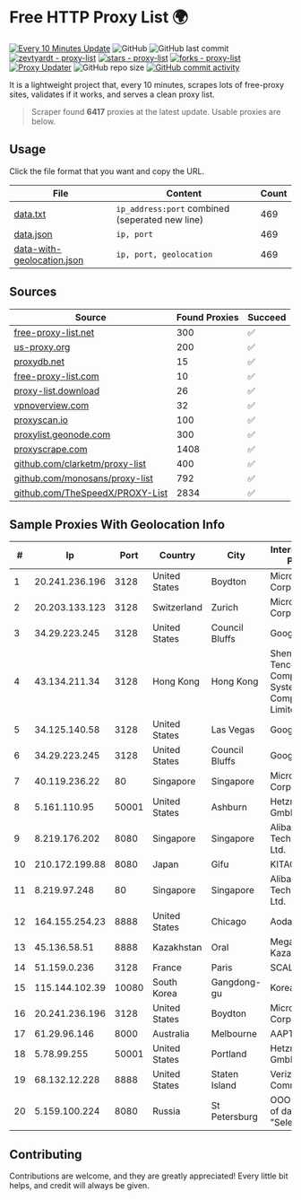 
# Free HTTP Proxy List 🌍

[![Every 10 Minutes Update](https://github.com/mertguvencli/http-proxy-list/actions/workflows/main.yml/badge.svg?branch=main)](https://github.com/mertguvencli/http-proxy-list/actions/workflows/main.yml)
![GitHub](https://img.shields.io/github/license/mertguvencli/http-proxy-list)
![GitHub last commit](https://img.shields.io/github/last-commit/mertguvencli/http-proxy-list)
[![zevtyardt - proxy-list](https://img.shields.io/static/v1?label=zevtyardt&message=proxy-list&color=blue&logo=github)](https://github.com/zevtyardt/proxy-list "Go to GitHub repo")
[![stars - proxy-list](https://img.shields.io/github/stars/zevtyardt/proxy-list?style=social)](https://github.com/zevtyardt/proxy-list)
[![forks - proxy-list](https://img.shields.io/github/forks/zevtyardt/proxy-list?style=social)](https://github.com/zevtyardt/proxy-list)
[![Proxy Updater](https://github.com/zevtyardt/proxy-list/workflows/Proxy%20Updater/badge.svg)](https://github.com/zevtyardt/proxy-list/actions?query=workflow:"Proxy+Updater")
![GitHub repo size](https://img.shields.io/github/repo-size/zevtyardt/proxy-list)
[![GitHub commit activity](https://img.shields.io/github/commit-activity/m/zevtyardt/proxy-list?logo=commits)](https://github.com/zevtyardt/proxy-list/commits/main)

It is a lightweight project that, every 10 minutes, scrapes lots of free-proxy sites, validates if it works, and serves a clean proxy list.

> Scraper found **6417** proxies at the latest update. Usable proxies are below.

## Usage

Click the file format that you want and copy the URL.

|File|Content|Count|
|----|-------|-----|
|[data.txt](https://raw.githubusercontent.com/mertguvencli/http-proxy-list/main/proxy-list/data.txt)|`ip_address:port` combined (seperated new line)|469|
|[data.json](https://raw.githubusercontent.com/mertguvencli/http-proxy-list/main/proxy-list/data.json)|`ip, port`|469|
|[data-with-geolocation.json](https://raw.githubusercontent.com/mertguvencli/http-proxy-list/main/proxy-list/data-with-geolocation.json)|`ip, port, geolocation`|469|

## Sources

|Source|Found Proxies|Succeed|
|------|-------------|-------|
|[free-proxy-list.net](https://free-proxy-list.net)|300|✅|
|[us-proxy.org](https://www.us-proxy.org)|200|✅|
|[proxydb.net](http://proxydb.net)|15|✅|
|[free-proxy-list.com](https://free-proxy-list.com/?page=&port=&type%5B%5D=http&type%5B%5D=https&up_time=0&search=Search)|10|✅|
|[proxy-list.download](https://www.proxy-list.download/HTTP)|26|✅|
|[vpnoverview.com](https://vpnoverview.com/privacy/anonymous-browsing/free-proxy-servers)|32|✅|
|[proxyscan.io](https://www.proxyscan.io)|100|✅|
|[proxylist.geonode.com](https://proxylist.geonode.com/api/proxy-list?limit=300&page=1&sort_by=lastChecked&sort_type=desc&protocols=http,https)|300|✅|
|[proxyscrape.com](https://api.proxyscrape.com/v2/?request=displayproxies&protocol=http&timeout=10000&country=all&ssl=all&anonymity=all)|1408|✅|
|[github.com/clarketm/proxy-list](https://raw.githubusercontent.com/clarketm/proxy-list/master/proxy-list-raw.txt)|400|✅|
|[github.com/monosans/proxy-list](https://raw.githubusercontent.com/monosans/proxy-list/main/proxies/http.txt)|792|✅|
|[github.com/TheSpeedX/PROXY-List](https://raw.githubusercontent.com/TheSpeedX/PROXY-List/master/http.txt)|2834|✅|


## Sample Proxies With Geolocation Info

|#|Ip|Port|Country|City|Internet Service Provider|
|-|--|----|-------|----|-------------------------|
|1|20.241.236.196|3128|United States|Boydton|Microsoft Corporation|
|2|20.203.133.123|3128|Switzerland|Zurich|Microsoft Corporation|
|3|34.29.223.245|3128|United States|Council Bluffs|Google LLC|
|4|43.134.211.34|3128|Hong Kong|Hong Kong|Shenzhen Tencent Computer Systems Company Limited|
|5|34.125.140.58|3128|United States|Las Vegas|Google LLC|
|6|34.29.223.245|3128|United States|Council Bluffs|Google LLC|
|7|40.119.236.22|80|Singapore|Singapore|Microsoft Corporation|
|8|5.161.110.95|50001|United States|Ashburn|Hetzner Online GmbH|
|9|8.219.176.202|8080|Singapore|Singapore|Alibaba (US) Technology Co., Ltd.|
|10|210.172.199.88|8080|Japan|Gifu|KITAGATA|
|11|8.219.97.248|80|Singapore|Singapore|Alibaba (US) Technology Co., Ltd.|
|12|164.155.254.23|8888|United States|Chicago|Aodao Inc|
|13|45.136.58.51|8888|Kazakhstan|Oral|Megahost Kazakhstan TOO|
|14|51.159.0.236|3128|France|Paris|SCALEWAY|
|15|115.144.102.39|10080|South Korea|Gangdong-gu|Korea Telecom|
|16|20.241.236.196|3128|United States|Boydton|Microsoft Corporation|
|17|61.29.96.146|8000|Australia|Melbourne|AAPT Limited|
|18|5.78.99.255|50001|United States|Portland|Hetzner Online GmbH|
|19|68.132.12.228|8888|United States|Staten Island|Verizon Communications|
|20|5.159.100.224|8080|Russia|St Petersburg|OOO "Network of data-centers "Selectel"|



## Contributing

Contributions are welcome, and they are greatly appreciated! Every
little bit helps, and credit will always be given.

